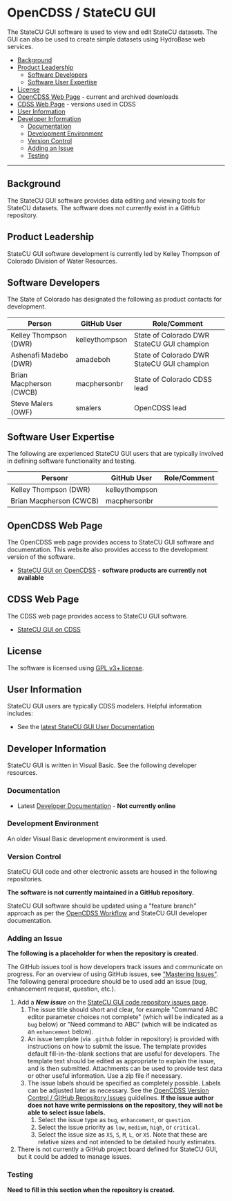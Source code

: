 # OpenCDSS / StateCU GUI #

The StateCU GUI software is used to view and edit StateCU datasets.
The GUI can also be used to create simple datasets using HydroBase web services.

* [Background](#background)
* [Product Leadership](#product-leadership)
	+ [Software Developers](#software-developers)
	+ [Software User Expertise](#software-user-expertise)
* [License](#license)
* [OpenCDSS Web Page](#opencdss-web-page) - current and archived downloads
* [CDSS Web Page](#cdss-web-page) - versions used in CDSS
* [User Information](#user-information)
* [Developer Information](#developer-information)
	+ [Documentation](#documentation)
	+ [Development Environment](#development-environment)
	+ [Version Control](#version-control)
	+ [Adding an Issue](#adding-an-issue)
	+ [Testing](#testing)

------------------

## Background ##

The StateCU GUI software provides data editing and viewing tools for StateCU datasets.
The software does not currently exist in a GitHub repository.

## Product Leadership ##

StateCU GUI software development is currently led by Kelley Thompson of Colorado Division of Water Resources.

## Software Developers ##

The State of Colorado has designated the following as product contacts for development.

|**Person**             |**GitHub User**|**Role/Comment**|
|-----------------------|---------------|--------------------------------------------------------------------------------|
|Kelley Thompson (DWR)  |kelleythompson |State of Colorado DWR StateCU GUI champion                                      |
|Ashenafi Madebo (DWR)  |amadeboh       |State of Colorado DWR StateCU GUI champion                                      |
|Brian Macpherson (CWCB)|macphersonbr   |State of Colorado CDSS lead                                                     |
|Steve Malers (OWF)     |smalers        |OpenCDSS lead                                                                   | 

## Software User Expertise ##

The following are experienced StateCU GUI users that are typically involved in defining software functionality and testing.

|**Personr**             |**GitHub User**|**Role/Comment**|
|------------------------|---------------|--------------------------------------------------------------------------------|
|Kelley Thompson (DWR)   |kelleythompson |                                                                                |
|Brian Macpherson (CWCB) |macphersonbr   |                                                                                |

## OpenCDSS Web Page ##

The OpenCDSS web page provides access to StateCU GUI software and documentation.
This website also provides access to the development version of the software.

* [StateCU GUI on OpenCDSS](http://opencdss.state.co.us/statecugui/) - **software products are currently not available**

## CDSS Web Page ##

The CDSS web page provides access to StateCU GUI software.

* [StateCU GUI on CDSS](https://www.colorado.gov/pacific/cdss/statecu)

## License ##

The software is licensed using [GPL v3+ license](https://github.com/OpenCDSS/cdss-app-StateCUgui-java/blob/master/LICENSE.md).

## User Information ##

StateCU GUI users are typically CDSS modelers.
Helpful information includes:

* See the [latest StateCU GUI User Documentation](https://dnrweblink.state.co.us/cwcb/0/doc/146512/Electronic.aspx?searchid=2723f317-9317-4f03-aa58-4ab15d580792)

## Developer Information ##

StateCU GUI is written in Visual Basic.
See the following developer resources.

### Documentation ###

* Latest [Developer Documentation](https://github.com/OpenCDSS/cdss-app-statecugui-java) - **Not currently online**

### Development Environment ###

An older Visual Basic development environment is used.

### Version Control ###

StateCU GUI code and other electronic assets are housed in the following repositories.

**The software is not currently maintained in a GitHub repository.**

StateCU GUI software should be updated using a "feature branch" approach as per the [OpenCDSS Workflow](../workflow/workflow.md)
and StateCU GUI developer documentation.

### Adding an Issue ###

**The following is a placeholder for when the repository is created.**

The GitHub issues tool is how developers track issues and communicate on progress.
For an overview of using GitHub issues, see ["Mastering Issues"](https://guides.github.com/features/issues/).
The following general procedure should be to used add an issue (bug, enhancement request, question, etc.).

1. Add a ***New issue*** on the [StateCU GUI code repository issues page](https://github.com/OpenCDSS/cdss-app-statecugui-java/issues).
	1. The issue title should short and clear, for example "Command ABC editor parameter choices not complete"
	(which will be indicated as a `bug` below) or
	"Need command to ABC" (which will be indicated as an `enhancement` below).
	2. An issue template (via `.github` folder in repository) is provided with instructions on how to submit the issue.
	The template provides default fill-in-the-blank sections that are useful for developers.
	The template text should be edited as appropriate to explain the issue, and is then submitted.
	Attachments can be used to provide test data or other useful information.  Use a zip file if necessary.
	3. The issue labels should be specified as completely possible.
	Labels can be adjusted later as necessary.
	See the [OpenCDSS Version Control / GitHub Repository Issues](../version-control/version-control.md#github-repository-issues) guidelines.
	**If the issue author does not have write permissions on the repository, they will not be able to select issue labels.**
		1. Select the issue type as `bug`, `enhancement`, or `question`.
		2. Select the issue priority as `low`, `medium`, `high`, or `critical`.
		3. Select the issue size as `XS`, `S`, `M`, `L`, or `XS`.
		Note that these are relative sizes and not intended to be detailed hourly estimates.
2. There is not currently a GitHub project board defined for StateCU GUI, but it could be added to manage issues.

### Testing ###

**Need to fill in this section when the repository is created.**
